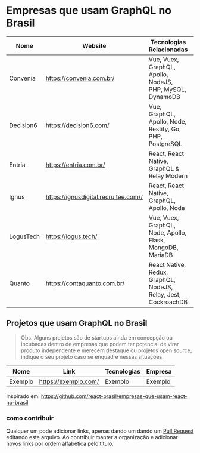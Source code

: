 # Empresas que usam GraphQL no Brasil

Nome | Website | Tecnologias Relacionadas | Cidade
------------ | ------- | ------------ | -----------
Convenia | https://convenia.com.br/ | Vue, Vuex, GraphQL, Apollo, NodeJS, PHP, MySQL, DynamoDB | São Paulo - SP
Decision6 | https://decision6.com/ | Vue, GraphQL, Apollo, Node, Restify, Go, PHP, PostgreSQL | Rio de Janeiro - RJ
Entria | https://entria.com.br/ | React, React Native, GraphQL & Relay Modern | São Paulo - SP
Ignus | https://ignusdigital.recruitee.com// | React, React Native, GraphQL, Apollo, Node | Rio de Janeiro - RJ
LogusTech | https://logus.tech/ | Vue, Vuex, GraphQL, Node, Apollo, Flask, MongoDB, MariaDB | Recife - PE 
Quanto | https://contaquanto.com.br/ | React Native, Redux, GraphQL, NodeJS, Relay, Jest, CockroachDB | São Paulo - SP

## Projetos que usam GraphQL no Brasil

> Obs. Alguns projetos são de startups ainda em concepção ou incubadas dentro de empresas que podem ter potencial de virar produto independente e merecem destaque ou projetos open source, indique o seu projeto caso se enquadre nessas situações.

Nome | Link | Tecnologias | Empresa
------------ | ------- | ------------ | ------------
Exemplo | https://exemplo.com/ | Exemplo | Exemplo

Inspirado em: https://github.com/react-brasil/empresas-que-usam-react-no-brasil

### como contribuir
Qualquer um pode adicionar links, apenas dando um dando um [Pull Request](https://blog.da2k.com.br/2015/02/04/git-e-github-do-clone-ao-pull-request/) editando este arquivo. Ao contribuir manter a organização e adicionar novos links por ordem alfabética pelo título.
